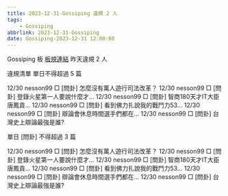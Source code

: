 ```yaml
---
title: 2023-12-31-Gossiping 違規 2 人
tags:
    - Gossiping
abbrlink: 2023-12-31-Gossiping
date: Gossiping-2023-12-31 12:00:00
---
```

Gossiping 板 [板規連結](https://www.ptt.cc/bbs/Gossiping/M.1637425085.A.07D.html)
昨天違規 2 人
<!-- more -->

違規清單
單日不得超過 5 篇

12/30 nesson99 □ [問卦] 怎麼沒有萬人遊行司法改革？
12/30 nesson99 □ [問卦] 登錄火星第一人要說什麼才…
12/30 nesson99 □ [問卦] 智商180天才IT大臣唐鳳貢…
12/30 nesson99 □ [問卦] 看到佛力扎說我的戰鬥力53…
12/30 nesson99 □ [問卦] 辯論會休息時間選手們都在…
12/30 nesson99 □ [問卦] 台灣史上辯論最強是誰?

單日 [問卦] 不得超過 3 篇

12/30 nesson99 □ [問卦] 怎麼沒有萬人遊行司法改革？
12/30 nesson99 □ [問卦] 登錄火星第一人要說什麼才…
12/30 nesson99 □ [問卦] 智商180天才IT大臣唐鳳貢…
12/30 nesson99 □ [問卦] 看到佛力扎說我的戰鬥力53…
12/30 nesson99 □ [問卦] 辯論會休息時間選手們都在…
12/30 nesson99 □ [問卦] 台灣史上辯論最強是誰?